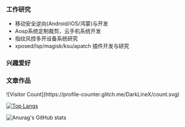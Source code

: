 ### 工作研究

- 移动安全逆向(Android/iOS/鸿蒙)与开发
- Aosp系统定制裁剪，云手机系统开发
- 指纹风控多开设备系统研究
- xposed/lsp/magisk/ksu/apatch 插件开发与研究

### 兴趣爱好

### 文章作品


<p>
  ![Visitor Count](https://profile-counter.glitch.me/DarkLineX/count.svg)
</p>

[![Top Langs](https://github-readme-stats.vercel.app/api/top-langs/?username=DarkLineX&langs_count=8)](https://github.com/DarkLineX/github-readme-stats)

![Anurag's GitHub stats](https://github-readme-stats.vercel.app/api?username=DarkLineX&hide=issues&show_icons=true)

